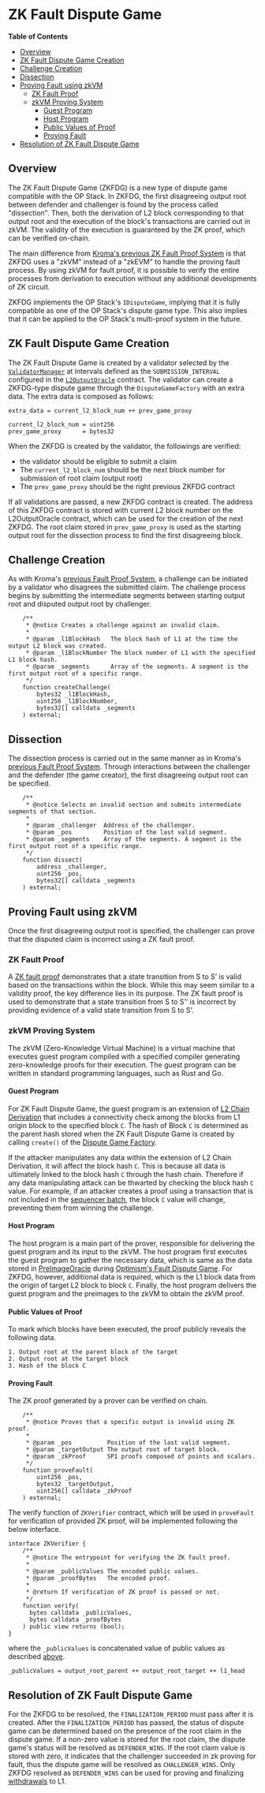 # ZK Fault Dispute Game
<!-- All glossary references in this file. -->

[g-zk-fault-proof]: ../../glossary.md#zk-fault-proof
[g-l2-chain-derivation]: ../../glossary.md#l2-chain-derivation
[g-sequencer-batch]: ../../glossary.md#sequencer-batch
[g-withdrawals]: ../../glossary.md#withdrawals

<!-- START doctoc generated TOC please keep comment here to allow auto update -->
<!-- DON'T EDIT THIS SECTION, INSTEAD RE-RUN doctoc TO UPDATE -->
**Table of Contents**

- [Overview](#overview)
- [ZK Fault Dispute Game Creation](#zk-fault-dispute-game-creation)
- [Challenge Creation](#challenge-creation)
- [Dissection](#dissection)
- [Proving Fault using zkVM](#proving-fault-using-zkvm)
  - [ZK Fault Proof](#zk-fault-proof)
  - [zkVM Proving System](#zkvm-proving-system)
    - [Guest Program](#guest-program)
    - [Host Program](#host-program)
    - [Public Values of Proof](#public-values-of-proof)
    - [Proving Fault](#proving-fault)
- [Resolution of ZK Fault Dispute Game](#resolution-of-zk-fault-dispute-game)

<!-- END doctoc generated TOC please keep comment here to allow auto update -->

## Overview

The ZK Fault Dispute Game (ZKFDG) is a new type of dispute game compatible with the OP Stack. In ZKFDG, the first
disagreeing output root between defender and challenger is found by the process called "dissection". Then, both the
derivation of L2 block corresponding to that output root and the execution of the block's transactions are carried out
in zkVM. The validity of the execution is guaranteed by the ZK proof, which can be verified on-chain.

The main difference from [Kroma's previous ZK Fault Proof System](../../fault-proof/challenge.md) is that ZKFDG uses a
"zkVM" instead of a "zkEVM" to handle the proving fault process. By using zkVM for fault proof, it is possible to verify
the entire processes from derivation to execution without any additional developments of ZK circuit.

ZKFDG implements the OP Stack's `IDisputeGame`, implying that it is fully compatible as one of the OP Stack's dispute
game type. This also implies that it can be applied to the OP Stack's multi-proof system in the future.

## ZK Fault Dispute Game Creation

The ZK Fault Dispute Game is created by a validator selected by the
[`ValidatorManager`](../../protocol/validator-v2/validator-manager.md) at intervals defined as the
`SUBMISSION_INTERVAL` configured in the [`L2OutputOracle`](../../protocol/validation.md#l2-output-oracle-smart-contract)
contract. The validator can create a ZKFDG-type dispute game through the `DisputeGameFactory` with an extra data. The
extra data is composed as follows:

```text
extra_data = current_l2_block_num ++ prev_game_proxy

current_l2_block_num = uint256
prev_game_proxy      = bytes32
```

When the ZKFDG is created by the validator, the followings are verified:

- the validator should be eligible to submit a claim
- The `current_l2_block_num` should be the next block number for submission of root claim (output root)
- The `prev_game_proxy` should be the right previous ZKFDG contract

If all validations are passed, a new ZKFDG contract is created. The address of this ZKFDG contract is stored with
current L2 block number on the L2OutputOracle contract, which can be used for the creation of the next ZKFDG. The root
claim stored in `prev_game_proxy` is used as the starting output root for the dissection process to find the first
disagreeing block.

## Challenge Creation

As with Kroma's [previous Fault Proof System][prev-challenge-creation], a challenge can be initiated by a validator who
disagrees the submitted claim. The challenge process begins by submitting the intermediate segments between starting
output root and disputed output root by challenger.

[prev-challenge-creation]: ../../../specs/fault-proof/challenge.md#challenge-creation

```solidity
    /**
     * @notice Creates a challenge against an invalid claim.
     *
     * @param _l1BlockHash   The block hash of L1 at the time the output L2 block was created.
     * @param _l1BlockNumber The block number of L1 with the specified L1 block hash.
     * @param _segments      Array of the segments. A segment is the first output root of a specific range.
     */
    function createChallenge(
        bytes32 _l1BlockHash,
        uint256 _l1BlockNumber,
        bytes32[] calldata _segments
    ) external;
```

## Dissection

The dissection process is carried out in the same manner as in Kroma's [previous Fault Proof System][prev-bisection].
Through interactions between the challenger and the defender (the game creator), the first disagreeing output root can
be specified.

[prev-bisection]: ../../../specs/fault-proof/challenge.md#bisection

```solidity
    /**
     * @notice Selects an invalid section and submits intermediate segments of that section.
     *
     * @param _challenger  Address of the challenger.
     * @param _pos         Position of the last valid segment.
     * @param _segments    Array of the segments. A segment is the first output root of a specific range.
     */
    function dissect(
        address _challenger,
        uint256 _pos,
        bytes32[] calldata _segments
    ) external;
```

## Proving Fault using zkVM

Once the first disagreeing output root is specified, the challenger can prove that the disputed claim is incorrect using
a ZK fault proof.

### ZK Fault Proof

A [ZK fault proof][g-zk-fault-proof] demonstrates that a state transition from S to S’ is valid based on the
transactions within the block. While this may seem similar to a validity proof, the key difference lies in its
purpose. The ZK fault proof is used to demonstrate that a state transition from S to S’’ is incorrect by
providing evidence of a valid state transition from S to S’.

### zkVM Proving System

The zkVM (Zero-Knowledge Virtual Machine) is a virtual machine that executes guest program compiled with a specified
compiler generating zero-knowledge proofs for their execution. The guest program can be written in standard programming
languages, such as Rust and Go.

#### Guest Program

For ZK Fault Dispute Game, the guest program is an extension of [L2 Chain Derivation][g-l2-chain-derivation] that
includes a connectivity check among the blocks from L1 origin block to the specified block `C`. The hash of Block
`C` is determined as the parent hash stored when the ZK Fault Dispute Game is created by calling `create()` of
the [Dispute Game Factory].

If the attacker manipulates any data within the extension of L2 Chain Derivation, it will affect the block hash `C`.
This is because all data is ultimately linked to the block hash `C` through the hash chain. Therefore if any data
manipulating attack can be thwarted by checking the block hash `C` value. For example, if an attacker creates a proof
using a transaction that is not included in the [sequencer batch][g-sequencer-batch], the block `C` value will change,
preventing them from winning the challenge.

[Dispute Game Factory]: https://github.com/ethereum-optimism/specs/blob/46d411bfea922c520a1d43329dbf78a2f6966ae0/specs/fault-proof/stage-one/dispute-game-interface.md#disputegamefactory-interface

#### Host Program

The host program is a main part of the prover, responsible for delivering the guest program and its input to the zkVM.
The host program first executes the guest program to gather the necessary data, which is same as the data stored in
[PreImageOracle] during [Optimism's Fault Dispute Game]. For ZKFDG, however, additional data is required, which is the
L1 block data from the origin of target L2 block to block `C`. Finally, the host program delivers the guest program
and the preimages to the zkVM to obtain the zkVM proof.

[PreImageOracle]: https://github.com/ethereum-optimism/specs/blob/46d411bfea922c520a1d43329dbf78a2f6966ae0/specs/fault-proof/stage-one/fault-dispute-game.md#preimageoracle
[Optimism's Fault Dispute Game]: https://github.com/ethereum-optimism/specs/blob/46d411bfea922c520a1d43329dbf78a2f6966ae0/specs/fault-proof/stage-one/fault-dispute-game.md#fault-dispute-game

#### Public Values of Proof

To mark which blocks have been executed, the proof publicly reveals the following data.

``` plain
1. Output root at the parent block of the target
2. Output root at the target block
3. Hash of the block C
```

#### Proving Fault

The ZK proof generated by a prover can be verified on chain.

```solidity
    /**
     * @notice Proves that a specific output is invalid using ZK proof.
     *
     * @param _pos          Position of the last valid segment.
     * @param _targetOutput The output root of target block.
     * @param _zkProof      SP1 proofs composed of points and scalars.
     */
    function proveFault(
        uint256 _pos,
        bytes32 _targetOutput,
        uint256[] calldata _zkProof
    ) external;
```

The verify function of `ZKVerifier` contract, which will be used in `proveFault` for verification of provided ZK proof,
will be implemented following the below interface.

```solidity
interface ZKVerifier {
    /** 
     * @notice The entrypoint for verifying the ZK fault proof.
     *
     * @param _publicValues The encoded public values.
     * @param _proofBytes   The encoded proof.
     *
     * @return If verification of ZK proof is passed or not.
     */
    function verify(
      bytes calldata _publicValues, 
      bytes calldata _proofBytes
    ) public view returns (bool);
}
```

where the `_publicValues` is concatenated value of public values as described [above](#public-values-of-proof).

```text
_publicValues = output_root_parent ++ output_root_target ++ l1_head
```

## Resolution of ZK Fault Dispute Game

For the ZKFDG to be resolved, the `FINALIZATION_PERIOD` must pass after it is created. After the `FINALIZATION_PERIOD`
has passed, the status of dispute game can be determined based on the presence of the root claim in the dispute game. If
a non-zero value is stored for the root claim, the dispute game's status will be resolved as `DEFENDER_WINS`. If the
root claim value is stored with zero, it indicates that the challenger succeeded in zk proving for fault, thus the
dispute game will be resolved as `CHALLENGER_WINS`. Only ZKFDG resolved as `DEFENDER_WINS` can be used for proving and
finalizing [withdrawals][g-withdrawals] to L1.
